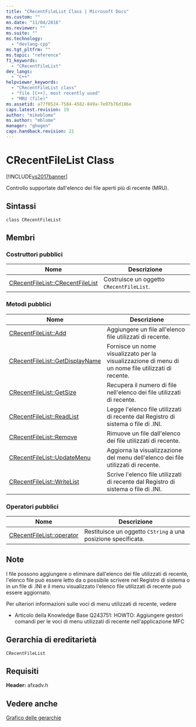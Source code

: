 ```yaml
---
title: "CRecentFileList Class | Microsoft Docs"
ms.custom: ""
ms.date: "11/04/2016"
ms.reviewer: ""
ms.suite: ""
ms.technology: 
  - "devlang-cpp"
ms.tgt_pltfrm: ""
ms.topic: "reference"
f1_keywords: 
  - "CRecentFileList"
dev_langs: 
  - "C++"
helpviewer_keywords: 
  - "CRecentFileList class"
  - "file [C++], most recently used"
  - "MRU (file)"
ms.assetid: a77f0524-7584-4582-849a-7e97b76d186e
caps.latest.revision: 19
author: "mikeblome"
ms.author: "mblome"
manager: "ghogen"
caps.handback.revision: 21
---
```

# CRecentFileList Class
[!INCLUDE[vs2017banner](../../assembler/inline/includes/vs2017banner.md)]

Controllo supportate dall'elenco dei file aperti più di recente \(MRU\).  
  
## Sintassi  
  
```  
class CRecentFileList  
```  
  
## Membri  
  
### Costruttori pubblici  
  
|Nome|Descrizione|  
|----------|-----------------|  
|[CRecentFileList::CRecentFileList](../Topic/CRecentFileList::CRecentFileList.md)|Costruisce un oggetto `CRecentFileList`.|  
  
### Metodi pubblici  
  
|Nome|Descrizione|  
|----------|-----------------|  
|[CRecentFileList::Add](../Topic/CRecentFileList::Add.md)|Aggiungere un file all'elenco file utilizzati di recente.|  
|[CRecentFileList::GetDisplayName](../Topic/CRecentFileList::GetDisplayName.md)|Fornisce un nome visualizzato per la visualizzazione di menu di un nome file utilizzati di recente.|  
|[CRecentFileList::GetSize](../Topic/CRecentFileList::GetSize.md)|Recupera il numero di file nell'elenco dei file utilizzati di recente.|  
|[CRecentFileList::ReadList](../Topic/CRecentFileList::ReadList.md)|Legge l'elenco file utilizzati di recente dal Registro di sistema o file di .INI.|  
|[CRecentFileList::Remove](../Topic/CRecentFileList::Remove.md)|Rimuove un file dall'elenco dei file utilizzati di recente.|  
|[CRecentFileList::UpdateMenu](../Topic/CRecentFileList::UpdateMenu.md)|Aggiorna la visualizzazione del menu dell'elenco dei file utilizzati di recente.|  
|[CRecentFileList::WriteList](../Topic/CRecentFileList::WriteList.md)|Scrive l'elenco file utilizzati di recente dal Registro di sistema o file di .INI.|  
  
### Operatori pubblici  
  
|Nome|Descrizione|  
|----------|-----------------|  
|[CRecentFileList::operator](../Topic/CRecentFileList::operator.md)|Restituisce un oggetto `CString` a una posizione specificata.|  
  
## Note  
 I file possono aggiungere o eliminare dall'elenco dei file utilizzati di recente, l'elenco file può essere letto da o possibile scrivere nel Registro di sistema o in un file di .INI e il menu visualizzato l'elenco file utilizzati di recente può essere aggiornato.  
  
 Per ulteriori informazioni sulle voci di menu utilizzati di recente, vedere  
  
-   Articolo della Knowledge Base Q243751: HOWTO: Aggiungere gestori comandi per le voci di menu utilizzati di recente nell'applicazione MFC  
  
## Gerarchia di ereditarietà  
 `CRecentFileList`  
  
## Requisiti  
 **Header:** afxadv.h  
  
## Vedere anche  
 [Grafico delle gerarchie](../../mfc/hierarchy-chart.md)